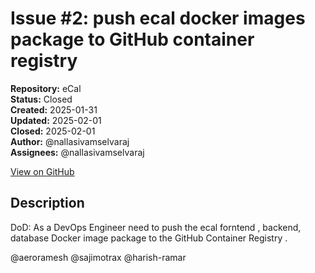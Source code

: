 # Issue #2: push ecal docker images package to GitHub container registry

**Repository:** eCal  
**Status:** Closed  
**Created:** 2025-01-31  
**Updated:** 2025-02-01  
**Closed:** 2025-02-01  
**Author:** @nallasivamselvaraj  
**Assignees:** @nallasivamselvaraj  

[View on GitHub](https://github.com/Simtestlab/eCal/issues/2)

## Description

DoD: As a DevOps Engineer need to push the ecal forntend , backend, database Docker image package to the GitHub Container Registry .

@aeroramesh @sajimotrax @harish-ramar 